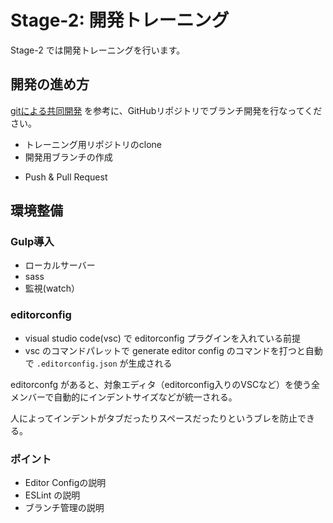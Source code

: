 # Stage-2: 開発トレーニング

Stage-2 では開発トレーニングを行います。

## 開発の進め方

[gitによる共同開発](https://www.youtube.com/watch?v=sY64kVwQ-bw&list=PLw1QAmLkyyagylcEKmXLzSA6XgaxV4ofL&index=2) を参考に、GitHubリポジトリでブランチ開発を行なってください。

* トレーニング用リポジトリのclone
* 開発用ブランチの作成
- Push & Pull Request


## 環境整備

### Gulp導入

- ローカルサーバー
- sass
- 監視(watch）

### editorconfig

- visual studio code(vsc) で editorconfig プラグインを入れている前提
- vsc のコマンドパレットで generate editor config のコマンドを打つと自動で `.editorconfig.json` が生成される

editorconfg があると、対象エディタ（editorconfig入りのVSCなど）を使う全メンバーで自動的にインデントサイズなどが統一される。

人によってインデントがタブだったりスペースだったりというブレを防止できる。

### ポイント

- Editor Configの説明
- ESLint の説明
- ブランチ管理の説明